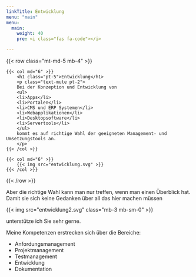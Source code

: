```yaml
---
linkTitle: Entwicklung
menu: "main"
menu:
  main:
    weight: 40
    pre: <i class="fas fa-code"></i>

---
```


{{< row class="mt-md-5 mb-4" >}}

    {{< col md="6" >}}
        <h1 class="pt-5">Entwicklung</h1>
        <p class="text-mute pt-2">
        Bei der Konzeption und Entwicklung von
		<ul>
		<li>Apps</li>
		<li>Portalen</li>
		<li>CMS und ERP Systemen</li>
		<li>Webapplikationen</li>
		<li>Desktopsoftware</li>
		<li>Servertools</li>
		</ul>
		kommt es auf richtige Wahl der geeigneten Management- und Umsetzungstools an.
        </p>
    {{< /col >}}

    {{< col md="6" >}}
        {{< img src="entwicklung.svg" >}}
    {{< /col >}}
{{< /row >}}

Aber die richtige Wahl kann man nur treffen, wenn man einen Überblick hat. Damit sie sich keine Gedanken über all das hier machen müssen

{{< img src="entwicklung2.svg" class="mb-3 mb-sm-0" >}}  
   
unterstütze ich Sie sehr gerne.  
  
Meine Kompetenzen  erstrecken sich über die Bereiche:  
- Anfordungsmanagement
- Projektmanagement
- Testmanagement
- Entwicklung
- Dokumentation